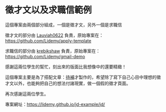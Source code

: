 # 徵才文以及求職信範例

這個專案由兩個部分組成，一個是徵才文，另外一個是求職信

徵才文的部分由 [Lauviah0622](https://github.com/Lauviah0622) 負責，原始專案在：https://github.com/Lidemy/apply-template

求職信的部分由 [krebikshaw](https://github.com/krebikshaw) 負責，原始專案在：https://github.com/Lidemy/gmail-demo

感謝這兩位學生的幫忙，刻出來的版面比我想像中的還要精緻！

這個專案主要是為了搭配文章：[待補]()才製作的，希望除了寫下自己心目中理想的徵才文以外，也能夠把自己的想法付諸現實，做一個假的徵才頁面。

再次感謝這兩位學生。

專案網址：https://lidemy.github.io/jd-example/jd/

